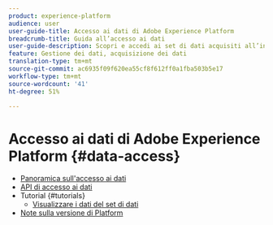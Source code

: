 ```yaml
---
product: experience-platform
audience: user
user-guide-title: Accesso ai dati di Adobe Experience Platform
breadcrumb-title: Guida all’accesso ai dati
user-guide-description: Scopri e accedi ai set di dati acquisiti all’interno di Platform.
feature: Gestione dei dati, acquisizione dei dati
translation-type: tm+mt
source-git-commit: ac6935f09f620ea55cf8f612ff0a1fba503b5e17
workflow-type: tm+mt
source-wordcount: '41'
ht-degree: 51%

---
```



# Accesso ai dati di Adobe Experience Platform {#data-access}

- [Panoramica sull&#39;accesso ai dati](home.md)
- [API di accesso ai dati](api.md)
- Tutorial {#tutorials}
   - [Visualizzare i dati del set di dati](tutorials/dataset-data.md)
- [Note sulla versione di Platform](https://www.adobe.com/go/platform-release-notes-en)